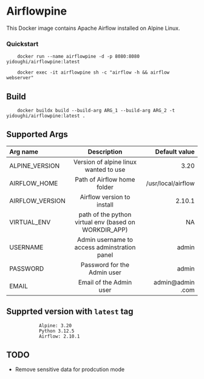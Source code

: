 # Airflowpine

This Docker image contains Apache Airflow installed on Alpine Linux.

### Quickstart

        docker run --name airflowpine -d -p 8080:8080 yidoughi/airflowpine:latest
        
        docker exec -it airflowpine sh -c "airflow -h && airflow webserver" 

## Build 

        docker buildx build --build-arg ARG_1 --build-arg ARG_2 -t yidoughi/airflowpine:latest .

## Supported Args

| Arg name  | Description          | Default value |
| :--------------- |:---------------:| -----------------:|
| ALPINE_VERSION  |   Version of alpine linux wanted to use |  3.20 |
| AIRFLOW_HOME | Path of Airflow home folder | /usr/local/airflow |
| AIRFLOW_VERSION     | Airflow version to install |    2.10.1 |
| VIRTUAL_ENV | path of the python virtual env (based on WORKDIR_APP)| NA     |
| USERNAME | Admin username  to access adminstration panel | admin |
| PASSWORD | Password for the Admin user | admin |
| EMAIL |Email of the Admin user | admin@admin .com |

## Supprted version with ```latest``` tag

                Alpine: 3.20
                Python 3.12.5 
                Airflow: 2.10.1

## TODO 
- Remove sensitive data for prodcution mode                
